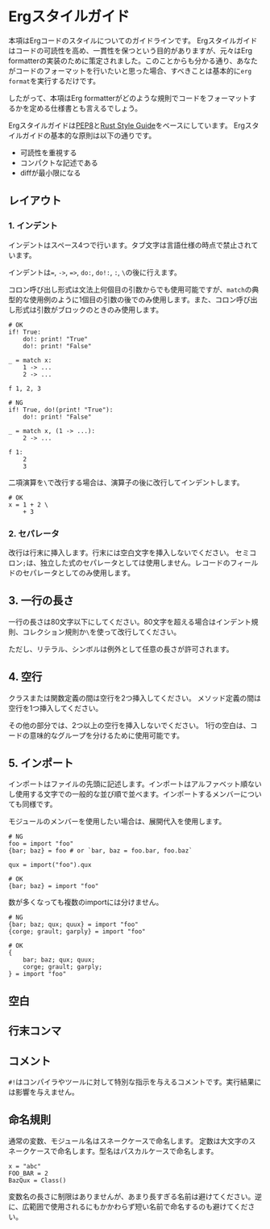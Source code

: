 # Ergスタイルガイド

本項はErgコードのスタイルについてのガイドラインです。
Ergスタイルガイドはコードの可読性を高め、一貫性を保つという目的がありますが、元々はErg formatterの実装のために策定されました。このことからも分かる通り、あなたがコードのフォーマットを行いたいと思った場合、すべきことは基本的に`erg format`を実行するだけです。

したがって、本項はErg formatterがどのような規則でコードをフォーマットするかを定める仕様書とも言えるでしょう。

Ergスタイルガイドは[PEP8](https://peps.python.org/pep-0008)と[Rust Style Guide](https://doc.rust-lang.org/nightly/style-guide/)をベースにしています。
Ergスタイルガイドの基本的な原則は以下の通りです。

* 可読性を重視する
* コンパクトな記述である
* diffが最小限になる

## レイアウト

### 1. インデント

インデントはスペース4つで行います。タブ文字は言語仕様の時点で禁止されています。

インデントは`=`, `->`, `=>`, `do:`, `do!:`, `:`, `\`の後に行えます。

コロン呼び出し形式は文法上何個目の引数からでも使用可能ですが、`match`の典型的な使用例のように1個目の引数の後でのみ使用します。また、コロン呼び出し形式は引数がブロックのときのみ使用します。

```erg
# OK
if! True:
    do!: print! "True"
    do!: print! "False"

_ = match x:
    1 -> ...
    2 -> ...

f 1, 2, 3
```

```erg
# NG
if! True, do!(print! "True"):
    do!: print! "False"

_ = match x, (1 -> ...):
    2 -> ...

f 1:
    2
    3
```

二項演算を`\`で改行する場合は、演算子の後に改行してインデントします。

```erg
# OK
x = 1 + 2 \
    + 3

```

### 2. セパレータ

改行は行末に挿入します。行末には空白文字を挿入しないでください。
セミコロン`;`は、独立した式のセパレータとしては使用しません。レコードのフィールドのセパレータとしてのみ使用します。

## 3. 一行の長さ

一行の長さは80文字以下にしてください。80文字を超える場合はインデント規則、コレクション規則か`\`を使って改行してください。

ただし、リテラル、シンボルは例外として任意の長さが許可されます。

## 4. 空行

クラスまたは関数定義の間は空行を2つ挿入してください。
メソッド定義の間は空行を1つ挿入してください。

その他の部分では、2つ以上の空行を挿入しないでください。
1行の空白は、コードの意味的なグループを分けるために使用可能です。

## 5. インポート

インポートはファイルの先頭に記述します。インポートはアルファベット順ないし使用する文字での一般的な並び順で並べます。インポートするメンバーについても同様です。

モジュールのメンバーを使用したい場合は、展開代入を使用します。

```erg
# NG
foo = import "foo"
{bar; baz} = foo # or `bar, baz = foo.bar, foo.baz`

qux = import("foo").qux
```

```erg
# OK
{bar; baz} = import "foo"
```

数が多くなっても複数のimportには分けません。

```erg
# NG
{bar; baz; qux; quux} = import "foo"
{corge; grault; garply} = import "foo"
```

```erg
# OK
{
    bar; baz; qux; quux;
    corge; grault; garply;
} = import "foo"
```

## 空白

## 行末コンマ

## コメント

`#!`はコンパイラやツールに対して特別な指示を与えるコメントです。実行結果には影響を与えません。

## 命名規則

通常の変数、モジュール名はスネークケースで命名します。
定数は大文字のスネークケースで命名します。型名はパスカルケースで命名します。

```erg
x = "abc"
FOO_BAR = 2
BazQux = Class()
```

変数名の長さに制限はありませんが、あまり長すぎる名前は避けてください。逆に、広範囲で使用されるにもかかわらず短い名前で命名するのも避けてください。
